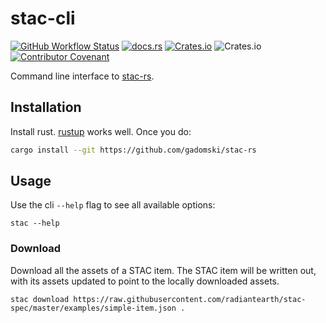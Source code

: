 # stac-cli

[![GitHub Workflow Status](https://img.shields.io/github/actions/workflow/status/gadomski/stac-rs/ci.yml?branch=main&style=for-the-badge)](https://github.com/gadomski/stac-rs/actions/workflows/ci.yml)
[![docs.rs](https://img.shields.io/docsrs/stac-cli?style=for-the-badge)](https://docs.rs/stac-cli/latest/stac_cli/)
[![Crates.io](https://img.shields.io/crates/v/stac-cli?style=for-the-badge)](https://crates.io/crates/stac-cli)
![Crates.io](https://img.shields.io/crates/l/stac-cli?style=for-the-badge)
[![Contributor Covenant](https://img.shields.io/badge/Contributor%20Covenant-2.1-4baaaa.svg?style=for-the-badge)](./CODE_OF_CONDUCT)

Command line interface to [stac-rs](https://github.com/gadomski/stac-rs).

## Installation

Install rust.
[rustup](https://rustup.rs/) works well.
Once you do:

```sh
cargo install --git https://github.com/gadomski/stac-rs
```

## Usage

Use the cli `--help` flag to see all available options:

```shell
stac --help
```

### Download

Download all the assets of a STAC item.
The STAC item will be written out, with its assets updated to point to the locally downloaded assets.

```shell
stac download https://raw.githubusercontent.com/radiantearth/stac-spec/master/examples/simple-item.json .
```

